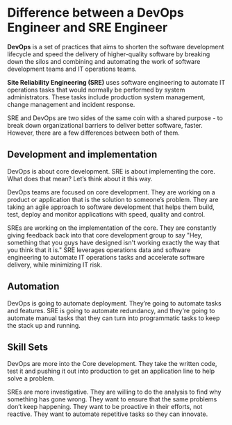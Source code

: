 # Difference between a DevOps Engineer and SRE Engineer

**DevOps** is a set of practices that aims to shorten the software development lifecycle and speed the delivery of higher-quality software by breaking down the silos 
and combining and automating the work of software development teams and IT operations teams.

**Site Reliability Engineering (SRE)** uses software engineering to automate IT operations tasks that would normally be performed by system administrators. 
These tasks include production system management, change management and incident response.

SRE and DevOps are two sides of the same coin with a shared purpose - to break down organizational barriers to deliver better software, faster.
However, there are a few differences between both of them.

## Development and implementation ##

DevOps is about core development. SRE is about implementing the core. What does that mean? Let’s think about it this way.

DevOps teams are focused on core development. They are working on a product or application that is the solution to someone’s problem. 
They are taking an agile approach to software development that helps them build, test, deploy and monitor applications with speed, quality and control.

SREs are working on the implementation of the core. They are constantly giving feedback back into that core development group to say 
"Hey, something that you guys have designed isn't working exactly the way that you think that it is." 
SRE leverages operations data and software engineering to automate IT operations tasks and accelerate software delivery, while minimizing IT risk.

## Automation ##

DevOps is going to automate deployment. They’re going to automate tasks and features. SRE is going to automate redundancy, and they're going to automate 
manual tasks that they can turn into programmatic tasks to keep the stack up and running.

## Skill Sets ##

DevOps are more into the Core development. They take the written code, test it and pushing it out into production to get 
an application line to help solve a problem.

SREs are more investigative. They are willing to do the analysis to find why something has gone wrong. They want to ensure that the same problems don’t keep happening.
They want to be proactive in their efforts, not reactive. They want to automate repetitive tasks so they can innovate.
